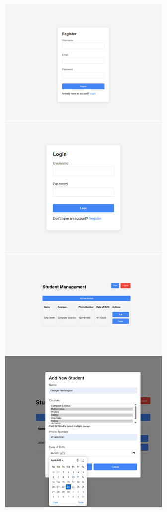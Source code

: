 ![Home](images/1.png)
![Add Student](images/2.png)
![Edit Student](images/3.png)
![Login](images/4.png)
